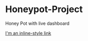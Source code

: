 # Honeypot-Project
Honey Pot with live dashboard

[I'm an inline-style link](https://www.google.com)
